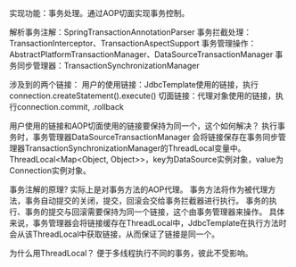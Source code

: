 实现功能：事务处理。通过AOP切面实现事务控制。

解析事务注解：SpringTransactionAnnotationParser
事务拦截处理：TransactionInterceptor、TransactionAspectSupport
事务管理操作：AbstractPlatformTransactionManager、DataSourceTransactionManager
事务同步管理器：TransactionSynchronizationManager

涉及到的两个链接：
用户的使用链接：JdbcTemplate使用的链接，执行connection.createStatement().execute()
切面链接：代理对象使用的链接，执行connection.commit, .rollback

用户使用的链接和AOP切面使用的链接要保持为同一个，这个如何解决？
执行事务时，事务管理器DataSourceTransactionManager
会将链接保存在事务同步管理器TransactionSynchronizationManager的ThreadLocal变量中。
ThreadLocal<Map<Object, Object>>，key为DataSource实例对象，value为Connection实例对象。


事务注解的原理?
实际上是对事务方法的AOP代理。
事务方法将作为被代理方法，事务自动提交的关闭，提交，回滚会交给事务拦截器进行执行。
事务的执行、事务的提交与回滚需要保持为同一个链接，这个由事务管理器来操作。
具体来说，事务管理器会将链接缓存在ThreadLocal中，JdbcTemplate在执行方法时会从该ThreadLocal中获取链接，从而保证了链接是同一个。

为什么用ThreadLocal？
便于多线程执行不同的事务，彼此不受影响。



